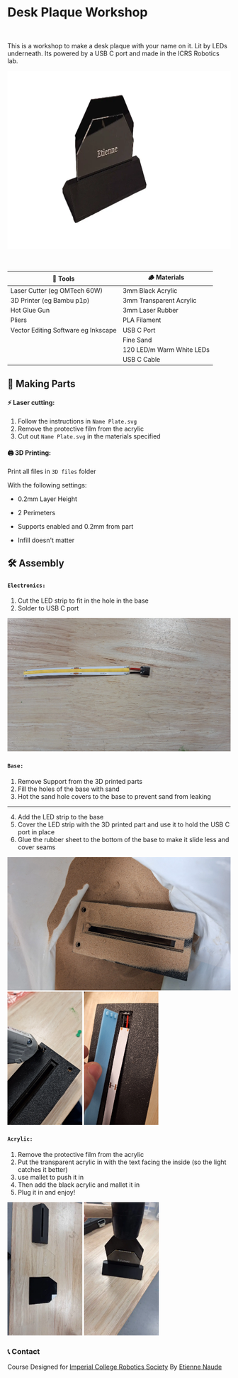 # Desk Plaque Workshop

<br>

This is a workshop to make a desk plaque with your name on it. Lit by LEDs underneath. Its powered by a USB C port and made in the ICRS Robotics lab.

<img src="./imgs/hero.webp" alt="hero" height="400"/>

<br>
<br>
<br>

| 🔨 Tools                            | 🪵 Materials              |
| ----------------------------------- | ------------------------- |
| Laser Cutter (eg OMTech 60W)        | 3mm Black Acrylic         |
| 3D Printer (eg Bambu p1p)           | 3mm Transparent Acrylic   |
| Hot Glue Gun                        | 3mm Laser Rubber          |
| Pliers                              | PLA Filament              |
| Vector Editing Software eg Inkscape | USB C Port                |
|                                     | Fine Sand                 |
|                                     | 120 LED/m Warm White LEDs |
|                                     | USB C Cable               |

## 📐 Making Parts

#### ⚡ Laser cutting:

1. Follow the instructions in `Name Plate.svg`
2. Remove the protective film from the acrylic
3. Cut out `Name Plate.svg` in the materials specified

#### 🖨️ 3D Printing:

Print all files in `3D files` folder

With the following settings:

- 0.2mm Layer Height
- 2 Perimeters
- Supports enabled and 0.2mm from part

- Infill doesn't matter

## 🛠️ Assembly

#### `Electronics:`

1. Cut the LED strip to fit in the hole in the base
2. Solder to USB C port

<img src="./imgs/solder.webp" alt="LED Strip" height="300"/>

#### `Base:`

1. Remove Support from the 3D printed parts
2. Fill the holes of the base with sand
3. Hot the sand hole covers to the base to prevent sand from leaking

---

4. Add the LED strip to the base
5. Cover the LED strip with the 3D printed part and use it to hold the USB C port in place
6. Glue the rubber sheet to the bottom of the base to make it slide less and cover seams

<img src="./imgs/sand.webp" alt="sand" height="300"/>
<img src="./imgs/glue.webp" alt="glue" height="300"/>
<img src="./imgs/LED_inside.webp" alt="led placement" height="300"/>

#### `Acrylic:`

1. Remove the protective film from the acrylic
2. Put the transparent acrylic in with the text facing the inside (so the light catches it better)
3. use mallet to push it in
4. Then add the black acrylic and mallet it in
5. Plug it in and enjoy!

<img src="./imgs/parts.webp" alt="parts" height="300"/>
<img src="./imgs/hammer.webp" alt="hammer in" height="300"/>

### 📞 Contact

Course Designed for [Imperial College Robotics Society](https://linktr.ee/icrobotics)
By [Etienne Naude](https://etinaude.dev/contact/)
